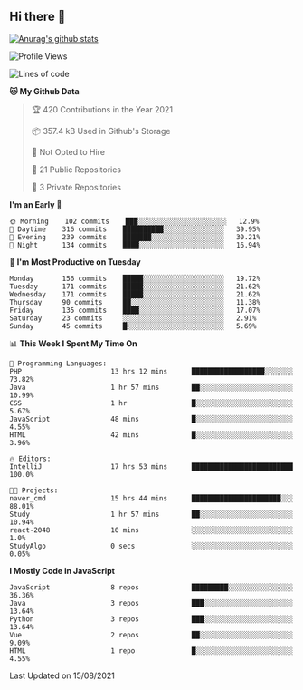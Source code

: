 ## Hi there 👋

[![Anurag's github stats](https://github-readme-stats.vercel.app/api?username=Songwonseok)](https://github.com/anuraghazra/github-readme-stats)



<!--START_SECTION:waka-->
![Profile Views](http://img.shields.io/badge/Profile%20Views-4-blue)

![Lines of code](https://img.shields.io/badge/From%20Hello%20World%20I%27ve%20Written-2.9%20million%20lines%20of%20code-blue)

**🐱 My Github Data** 

> 🏆 420 Contributions in the Year 2021
 > 
> 📦 357.4 kB Used in Github's Storage 
 > 
> 🚫 Not Opted to Hire
 > 
> 📜 21 Public Repositories 
 > 
> 🔑 3 Private Repositories  
 > 
**I'm an Early 🐤** 

```text
🌞 Morning    102 commits    ███░░░░░░░░░░░░░░░░░░░░░░   12.9% 
🌆 Daytime    316 commits    ██████████░░░░░░░░░░░░░░░   39.95% 
🌃 Evening    239 commits    ███████░░░░░░░░░░░░░░░░░░   30.21% 
🌙 Night      134 commits    ████░░░░░░░░░░░░░░░░░░░░░   16.94%

```
📅 **I'm Most Productive on Tuesday** 

```text
Monday       156 commits    █████░░░░░░░░░░░░░░░░░░░░   19.72% 
Tuesday      171 commits    █████░░░░░░░░░░░░░░░░░░░░   21.62% 
Wednesday    171 commits    █████░░░░░░░░░░░░░░░░░░░░   21.62% 
Thursday     90 commits     ██░░░░░░░░░░░░░░░░░░░░░░░   11.38% 
Friday       135 commits    ████░░░░░░░░░░░░░░░░░░░░░   17.07% 
Saturday     23 commits     ░░░░░░░░░░░░░░░░░░░░░░░░░   2.91% 
Sunday       45 commits     █░░░░░░░░░░░░░░░░░░░░░░░░   5.69%

```


📊 **This Week I Spent My Time On** 

```text
💬 Programming Languages: 
PHP                      13 hrs 12 mins      ██████████████████░░░░░░░   73.82% 
Java                     1 hr 57 mins        ██░░░░░░░░░░░░░░░░░░░░░░░   10.99% 
CSS                      1 hr                █░░░░░░░░░░░░░░░░░░░░░░░░   5.67% 
JavaScript               48 mins             █░░░░░░░░░░░░░░░░░░░░░░░░   4.55% 
HTML                     42 mins             █░░░░░░░░░░░░░░░░░░░░░░░░   3.96%

🔥 Editors: 
IntelliJ                 17 hrs 53 mins      █████████████████████████   100.0%

🐱‍💻 Projects: 
naver_cmd                15 hrs 44 mins      ██████████████████████░░░   88.01% 
Study                    1 hr 57 mins        ██░░░░░░░░░░░░░░░░░░░░░░░   10.94% 
react-2048               10 mins             ░░░░░░░░░░░░░░░░░░░░░░░░░   1.0% 
StudyAlgo                0 secs              ░░░░░░░░░░░░░░░░░░░░░░░░░   0.05%

```

**I Mostly Code in JavaScript** 

```text
JavaScript               8 repos             █████████░░░░░░░░░░░░░░░░   36.36% 
Java                     3 repos             ███░░░░░░░░░░░░░░░░░░░░░░   13.64% 
Python                   3 repos             ███░░░░░░░░░░░░░░░░░░░░░░   13.64% 
Vue                      2 repos             ██░░░░░░░░░░░░░░░░░░░░░░░   9.09% 
HTML                     1 repo              █░░░░░░░░░░░░░░░░░░░░░░░░   4.55%

```



 Last Updated on 15/08/2021
<!--END_SECTION:waka-->
